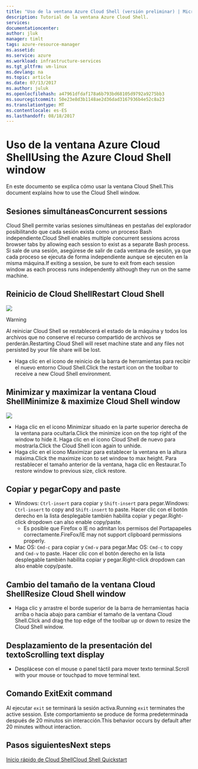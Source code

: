 ```yaml
---
title: "Uso de la ventana Azure Cloud Shell (versión preliminar) | Microsoft Docs"
description: Tutorial de la ventana Azure Cloud Shell.
services: 
documentationcenter: 
author: jluk
manager: timlt
tags: azure-resource-manager
ms.assetid: 
ms.service: azure
ms.workload: infrastructure-services
ms.tgt_pltfrm: vm-linux
ms.devlang: na
ms.topic: article
ms.date: 07/13/2017
ms.author: juluk
ms.openlocfilehash: a47961dfdaf178a6b793bd68105d9792a9275bb3
ms.sourcegitcommit: 50e23e8d3b1148ae2d36dad3167936b4e52c8a23
ms.translationtype: MT
ms.contentlocale: es-ES
ms.lasthandoff: 08/18/2017
---
```

# <a name="using-the-azure-cloud-shell-window"></a><span data-ttu-id="a8b9d-103">Uso de la ventana Azure Cloud Shell</span><span class="sxs-lookup"><span data-stu-id="a8b9d-103">Using the Azure Cloud Shell window</span></span>

<span data-ttu-id="a8b9d-104">En este documento se explica cómo usar la ventana Cloud Shell.</span><span class="sxs-lookup"><span data-stu-id="a8b9d-104">This document explains how to use the Cloud Shell window.</span></span>

## <a name="concurrent-sessions"></a><span data-ttu-id="a8b9d-105">Sesiones simultáneas</span><span class="sxs-lookup"><span data-stu-id="a8b9d-105">Concurrent sessions</span></span>
<span data-ttu-id="a8b9d-106">Cloud Shell permite varias sesiones simultáneas en pestañas del explorador posibilitando que cada sesión exista como un proceso Bash independiente.</span><span class="sxs-lookup"><span data-stu-id="a8b9d-106">Cloud Shell enables multiple concurrent sessions across browser tabs by allowing each session to exist as a separate Bash process.</span></span>
<span data-ttu-id="a8b9d-107">Si sale de una sesión, asegúrese de salir de cada ventana de sesión, ya que cada proceso se ejecuta de forma independiente aunque se ejecuten en la misma máquina.</span><span class="sxs-lookup"><span data-stu-id="a8b9d-107">If exiting a session, be sure to exit from each session window as each process runs independently although they run on the same machine.</span></span>

## <a name="restart-cloud-shell"></a><span data-ttu-id="a8b9d-108">Reinicio de Cloud Shell</span><span class="sxs-lookup"><span data-stu-id="a8b9d-108">Restart Cloud Shell</span></span>
![](media/recycle.png)
> [!WARNING]
> <span data-ttu-id="a8b9d-109">Al reiniciar Cloud Shell se restablecerá el estado de la máquina y todos los archivos que no conserve el recurso compartido de archivos se perderán.</span><span class="sxs-lookup"><span data-stu-id="a8b9d-109">Restarting Cloud Shell will reset machine state and any files not persisted by your file share will be lost.</span></span>

* <span data-ttu-id="a8b9d-110">Haga clic en el icono de reinicio de la barra de herramientas para recibir el nuevo entorno Cloud Shell.</span><span class="sxs-lookup"><span data-stu-id="a8b9d-110">Click the restart icon on the toolbar to receive a new Cloud Shell environment.</span></span>

## <a name="minimize--maximize-cloud-shell-window"></a><span data-ttu-id="a8b9d-111">Minimizar y maximizar la ventana Cloud Shell</span><span class="sxs-lookup"><span data-stu-id="a8b9d-111">Minimize & maximize Cloud Shell window</span></span>
![](media/minmax.png)
* <span data-ttu-id="a8b9d-112">Haga clic en el icono Minimizar situado en la parte superior derecha de la ventana para ocultarla.</span><span class="sxs-lookup"><span data-stu-id="a8b9d-112">Click the minimize icon on the top right of the window to hide it.</span></span> <span data-ttu-id="a8b9d-113">Haga clic en el icono Cloud Shell de nuevo para mostrarla.</span><span class="sxs-lookup"><span data-stu-id="a8b9d-113">Click the Cloud Shell icon again to unhide.</span></span>
* <span data-ttu-id="a8b9d-114">Haga clic en el icono Maximizar para establecer la ventana en la altura máxima.</span><span class="sxs-lookup"><span data-stu-id="a8b9d-114">Click the maximize icon to set window to max height.</span></span> <span data-ttu-id="a8b9d-115">Para restablecer el tamaño anterior de la ventana, haga clic en Restaurar.</span><span class="sxs-lookup"><span data-stu-id="a8b9d-115">To restore window to previous size, click restore.</span></span>

## <a name="copy-and-paste"></a><span data-ttu-id="a8b9d-116">Copiar y pegar</span><span class="sxs-lookup"><span data-stu-id="a8b9d-116">Copy and paste</span></span>
* <span data-ttu-id="a8b9d-117">Windows: `Ctrl-insert` para copiar y `Shift-insert` para pegar.</span><span class="sxs-lookup"><span data-stu-id="a8b9d-117">Windows: `Ctrl-insert` to copy and `Shift-insert` to paste.</span></span> <span data-ttu-id="a8b9d-118">Hacer clic con el botón derecho en la lista desplegable también habilita copiar y pegar.</span><span class="sxs-lookup"><span data-stu-id="a8b9d-118">Right-click dropdown can also enable copy/paste.</span></span>
  * <span data-ttu-id="a8b9d-119">Es posible que Firefox o IE no admitan los permisos del Portapapeles correctamente.</span><span class="sxs-lookup"><span data-stu-id="a8b9d-119">FireFox/IE may not support clipboard permissions properly.</span></span>
* <span data-ttu-id="a8b9d-120">Mac OS: `Cmd-c` para copiar y `Cmd-v` para pegar.</span><span class="sxs-lookup"><span data-stu-id="a8b9d-120">Mac OS: `Cmd-c` to copy and `Cmd-v` to paste.</span></span> <span data-ttu-id="a8b9d-121">Hacer clic con el botón derecho en la lista desplegable también habilita copiar y pegar.</span><span class="sxs-lookup"><span data-stu-id="a8b9d-121">Right-click dropdown can also enable copy/paste.</span></span>

## <a name="resize-cloud-shell-window"></a><span data-ttu-id="a8b9d-122">Cambio del tamaño de la ventana Cloud Shell</span><span class="sxs-lookup"><span data-stu-id="a8b9d-122">Resize Cloud Shell window</span></span>
* <span data-ttu-id="a8b9d-123">Haga clic y arrastre el borde superior de la barra de herramientas hacia arriba o hacia abajo para cambiar el tamaño de la ventana Cloud Shell.</span><span class="sxs-lookup"><span data-stu-id="a8b9d-123">Click and drag the top edge of the toolbar up or down to resize the Cloud Shell window.</span></span>

## <a name="scrolling-text-display"></a><span data-ttu-id="a8b9d-124">Desplazamiento de la presentación del texto</span><span class="sxs-lookup"><span data-stu-id="a8b9d-124">Scrolling text display</span></span>
* <span data-ttu-id="a8b9d-125">Desplácese con el mouse o panel táctil para mover texto terminal.</span><span class="sxs-lookup"><span data-stu-id="a8b9d-125">Scroll with your mouse or touchpad to move terminal text.</span></span>

## <a name="exit-command"></a><span data-ttu-id="a8b9d-126">Comando Exit</span><span class="sxs-lookup"><span data-stu-id="a8b9d-126">Exit command</span></span>
<span data-ttu-id="a8b9d-127">Al ejecutar `exit` se terminará la sesión activa.</span><span class="sxs-lookup"><span data-stu-id="a8b9d-127">Running `exit` terminates the active session.</span></span> <span data-ttu-id="a8b9d-128">Este comportamiento se produce de forma predeterminada después de 20 minutos sin interacción.</span><span class="sxs-lookup"><span data-stu-id="a8b9d-128">This behavior occurs by default after 20 minutes without interaction.</span></span>

## <a name="next-steps"></a><span data-ttu-id="a8b9d-129">Pasos siguientes</span><span class="sxs-lookup"><span data-stu-id="a8b9d-129">Next steps</span></span>
[<span data-ttu-id="a8b9d-130">Inicio rápido de Cloud Shell</span><span class="sxs-lookup"><span data-stu-id="a8b9d-130">Cloud Shell Quickstart</span></span>](quickstart.md)
